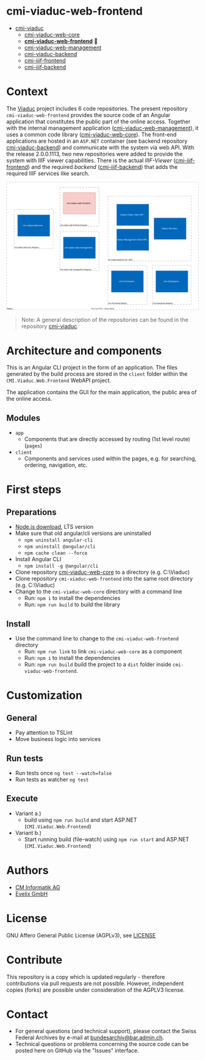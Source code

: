 # cmi-viaduc-web-frontend

- [cmi-viaduc](https://github.com/SwissFederalArchives/cmi-viaduc)
  - [cmi-viaduc-web-core](https://github.com/SwissFederalArchives/cmi-viaduc-web-core)
  - **[cmi-viaduc-web-frontend](https://github.com/SwissFederalArchives/cmi-viaduc-web-frontend)** :triangular_flag_on_post:
  - [cmi-viaduc-web-management](https://github.com/SwissFederalArchives/cmi-viaduc-web-management)
  - [cmi-viaduc-backend](https://github.com/SwissFederalArchives/cmi-viaduc-backend)
  - [cmi-iiif-frontend](https://github.com/SwissFederalArchives/cmi-iiif-frontend)
  - [cmi-iiif-backend](https://github.com/SwissFederalArchives/cmi-iiif-backend)

# Context

The [Viaduc](https://github.com/SwissFederalArchives/cmi-viaduc) project includes 6 code repositories. The present repository `cmi-viaduc-web-frontend` provides the source code of an Angular application that constitutes the public part of the online access.
Together with the internal management application ([cmi-viaduc-web-management](https://github.com/SwissFederalArchives/cmi-viaduc-web-management)), it uses a common code library ([cmi-viaduc-web-core](https://github.com/SwissFederalArchives/cmi-viaduc-web-core)). The front-end applications are hosted in an `ASP.NET` container (see backend repository [cmi-viaduc-backend](https://github.com/SwissFederalArchives/cmi-viaduc-backend)) and communicate with the system via web API. With the release 2.0.0.1113, two new repositories were added to provide the system with IIIF viewer capabilities. There is the actual _IIIF-Viewer_ ([cmi-iiif-frontend](https://github.com/SwissFederalArchives/cmi-iiif-frontend)) and the required _backend_ ([cmi-iiif-backend](https://github.com/SwissFederalArchives/cmi-iiif-backend)) that adds the required IIIF services like search.

![The Big-Picture](docs/imgs/context.svg)

> Note: A general description of the repositories can be found in the repository [cmi-viaduc](https://github.com/SwissFederalArchives/cmi-viaduc).

# Architecture and components

This is an Angular CLI project in the form of an application.
The files generated by the build process are stored in the `client` folder within the `CMI.Viaduc.Web.Frontend` WebAPI project.

The application contains the GUI for the main application, the public area of the online access.

## Modules

- `app`
  - Components that are directly accessed by routing (1st level route) (`pages`)
- `client`
  - Components and services used within the pages, e.g. for searching, ordering, navigation, etc.

# First steps

## Preparations

- [Node.js download](https://nodejs.org/en/), LTS version
- Make sure that old angular/cli versions are uninstalled
  - `npm uninstall angular-cli`
  - `npm uninstall @angular/cli`
  - `npm cache clean --force`
- Install Angular CLI
  - `npm install -g @angular/cli`
- Clone repository [cmi-viaduc-web-core](https://github.com/SwissFederalArchives/cmi-viaduc-web-core) to a directory (e.g. C:\Viaduc)
- Clone repository `cmi-viaduc-web-frontend` into the same root directory (e.g. C:\Viaduc)
- Change to the `cmi-viaduc-web-core` directory with a command line
  - Run: `npm i` to install the dependencies
  - Run: `npm run build` to build the library

## Install

- Use the command line to change to the `cmi-viaduc-web-frontend` directory
  - Run: `npm run link` to link `cmi-viaduc-web-core` as a component
  - Run: `npm i` to install the dependencies
  - Run: `npm run build` build the project to a `dist` folder inside `cmi-viaduc-web-frontend`.

# Customization

## General

- Pay attention to TSLint
- Move business logic into services

## Run tests

- Run tests once `ng test --watch=false`
- Run tests as watcher `ng test`

## Execute

- Variant a.)
  - build using `npm run build` and start ASP.NET (`CMI.Viaduc.Web.Frontend`)
- Variant b.)
  - Start running build (file-watch) using `npm run start` and ASP.NET (`CMI.Viaduc.Web.Frontend`)

# Authors

- [CM Informatik AG](https://cmiag.ch)
- [Evelix GmbH](https://evelix.ch)

# License

GNU Affero General Public License (AGPLv3), see [LICENSE](LICENSE.TXT)

# Contribute

This repository is a copy which is updated regularly - therefore contributions via pull requests are not possible. However, independent copies (forks) are possible under consideration of the AGPLV3 license.

# Contact

- For general questions (and technical support), please contact the Swiss Federal Archives by e-mail at bundesarchiv@bar.admin.ch.
- Technical questions or problems concerning the source code can be posted here on GitHub via the "Issues" interface.
